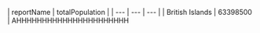 | reportName | totalPopulation |
| --- | --- | --- |
| British Islands | 63398500 |
AHHHHHHHHHHHHHHHHHHHHHH